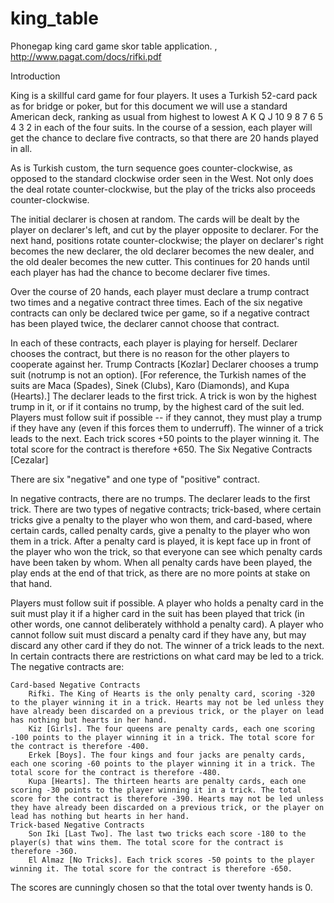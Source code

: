 king_table
==========

Phonegap king card game skor table application. ,
http://www.pagat.com/docs/rifki.pdf

Introduction

King is a skillful card game for four players. It uses a Turkish 52-card pack as for bridge or poker, but for this document we will use a standard American deck, ranking as usual from highest to lowest A K Q J 10 9 8 7 6 5 4 3 2 in each of the four suits. In the course of a session, each player will get the chance to declare five contracts, so that there are 20 hands played in all.

As is Turkish custom, the turn sequence goes counter-clockwise, as opposed to the standard clockwise order seen in the West. Not only does the deal rotate counter-clockwise, but the play of the tricks also proceeds counter-clockwise.

The initial declarer is chosen at random. The cards will be dealt by the player on declarer's left, and cut by the player opposite to declarer. For the next hand, positions rotate counter-clockwise; the player on declarer's right becomes the new declarer, the old declarer becomes the new dealer, and the old dealer becomes the new cutter. This continues for 20 hands until each player has had the chance to become declarer five times.

Over the course of 20 hands, each player must declare a trump contract two times and a negative contract three times. Each of the six negative contracts can only be declared twice per game, so if a negative contract has been played twice, the declarer cannot choose that contract.

In each of these contracts, each player is playing for herself. Declarer chooses the contract, but there is no reason for the other players to cooperate against her.
Trump Contracts [Kozlar]
Declarer chooses a trump suit (notrump is not an option). [For reference, the Turkish names of the suits are Maca (Spades), Sinek (Clubs), Karo (Diamonds), and Kupa (Hearts).] The declarer leads to the first trick. A trick is won by the highest trump in it, or if it contains no trump, by the highest card of the suit led. Players must follow suit if possible -- if they cannot, they must play a trump if they have any (even if this forces them to underruff). The winner of a trick leads to the next. Each trick scores +50 points to the player winning it. The total score for the contract is therefore +650.
The Six Negative Contracts [Cezalar]

There are six "negative" and one type of "positive" contract.

In negative contracts, there are no trumps. The declarer leads to the first trick. There are two types of negative contracts; trick-based, where certain tricks give a penalty to the player who won them, and card-based, where certain cards, called penalty cards, give a penalty to the player who won them in a trick. After a penalty card is played, it is kept face up in front of the player who won the trick, so that everyone can see which penalty cards have been taken by whom. When all penalty cards have been played, the play ends at the end of that trick, as there are no more points at stake on that hand.

Players must follow suit if possible. A player who holds a penalty card in the suit must play it if a higher card in the suit has been played that trick (in other words, one cannot deliberately withhold a penalty card). A player who cannot follow suit must discard a penalty card if they have any, but may discard any other card if they do not. The winner of a trick leads to the next. In certain contracts there are restrictions on what card may be led to a trick. The negative contracts are:

    Card-based Negative Contracts
        Rifki. The King of Hearts is the only penalty card, scoring -320 to the player winning it in a trick. Hearts may not be led unless they have already been discarded on a previous trick, or the player on lead has nothing but hearts in her hand.
        Kiz [Girls]. The four queens are penalty cards, each one scoring -100 points to the player winning it in a trick. The total score for the contract is therefore -400.
        Erkek [Boys]. The four kings and four jacks are penalty cards, each one scoring -60 points to the player winning it in a trick. The total score for the contract is therefore -480.
        Kupa [Hearts]. The thirteen hearts are penalty cards, each one scoring -30 points to the player winning it in a trick. The total score for the contract is therefore -390. Hearts may not be led unless they have already been discarded on a previous trick, or the player on lead has nothing but hearts in her hand. 
    Trick-based Negative Contracts
        Son Iki [Last Two]. The last two tricks each score -180 to the player(s) that wins them. The total score for the contract is therefore -360.
        El Almaz [No Tricks]. Each trick scores -50 points to the player winning it. The total score for the contract is therefore -650. 

The scores are cunningly chosen so that the total over twenty hands is 0. 

